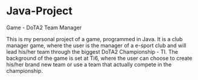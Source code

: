 # Java-Project
Game - DoTA2 Team Manager

This is my personal project of a game, programmed in Java. It is a club manager game, where the user is the manager of a e-sport club and will lead his/her team through the biggest DoTA2 Championship - TI. The background of the game is set at Ti6, where the user can choose to create his/her brand new team or use a team that actually compete in the championship.
